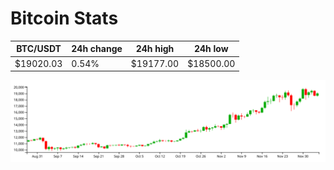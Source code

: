 # Bitcoin Stats

BTC/USDT|24h change|24h high|24h low|
|---|---|---|---|
|$19020.03|0.54%|$19177.00|$18500.00|

<img src="./chart.svg">
